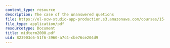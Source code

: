 ```yaml
---
content_type: resource
description: The case of the unanswered quetions
file: https://ol-ocw-studio-app-production.s3.amazonaws.com/courses/15-414-financial-management-summer-2003/823903c651f63960a7c4cbe76ce204d9_midterm2000.pdf
file_type: application/pdf
resourcetype: Document
title: midterm2000.pdf
uid: 823903c6-51f6-3960-a7c4-cbe76ce204d9
---
```

